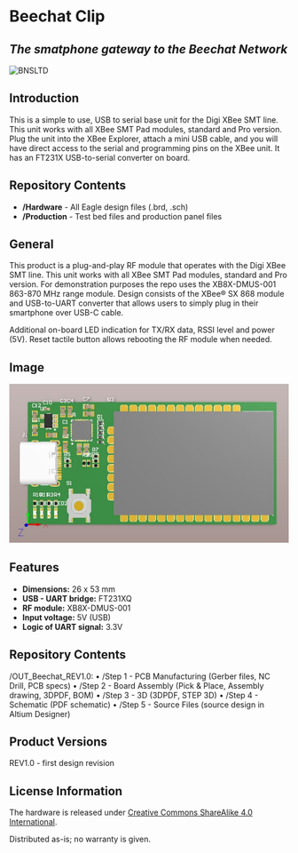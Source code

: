 # Beechat Clip
## _The smatphone gateway to the Beechat Network_

![BNSLTD](https://beechat.network/wp-content/uploads/2021/02/powered-by-1.png)

## Introduction

This is a simple to use, USB to serial base unit for the Digi XBee SMT line.  This unit works with all XBee SMT Pad modules, standard and Pro version. Plug the unit into the XBee Explorer, attach a mini USB cable, and you will have direct access to the serial and programming pins on the XBee unit. It has an FT231X USB-to-serial converter on board. 

Repository Contents
-------------------

* **/Hardware** - All Eagle design files (.brd, .sch)
* **/Production** - Test bed files and production panel files

General
-------------------

This product is a plug-and-play RF module that operates with the Digi XBee SMT line. This unit works with all XBee SMT Pad modules, standard and Pro version. For demonstration purposes the repo uses the XB8X-DMUS-001 863-870 MHz range module. Design consists of the XBee® SX 868 module and USB-to-UART converter that allows users to simply plug in their smartphone over USB-C cable. 

Additional on-board LED indication for TX/RX data, RSSI level and power (5V). Reset tactile button allows rebooting the RF module when needed.  

Image
-------------------
![image](https://github.com/BeechatNetworkSystemsLtd/Beechat-Clip/raw/main/beechat-clip.jpg)

Features
-------------------

* **Dimensions:** 26 x 53 mm
* **USB - UART bridge:** FT231XQ
* **RF module:** XB8X-DMUS-001
* **Input voltage:** 5V (USB)
* **Logic of UART signal:** 3.3V

Repository Contents
-------------------

/OUT_Beechat_REV1.0:
    • /Step 1 - PCB Manufacturing  (Gerber files, NC Drill, PCB specs)
    • /Step 2 - Board Assembly (Pick & Place, Assembly drawing, 3DPDF, BOM)
    • /Step 3 - 3D (3DPDF, STEP 3D)
    • /Step 4 - Schematic (PDF schematic)
    • /Step 5 - Source Files (source design in Altium Designer)

Product Versions
-------------------

REV1.0 - first design revision


License Information
-------------------
The hardware is released under [Creative Commons ShareAlike 4.0 International](https://creativecommons.org/licenses/by-sa/4.0/).

Distributed as-is; no warranty is given.

